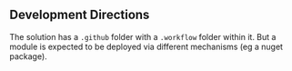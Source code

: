 
## Development Directions ##

The solution has a `.github` folder 
with a `.workflow` folder within it.
But a module is expected to be deployed
via different mechanisms (eg a nuget package).